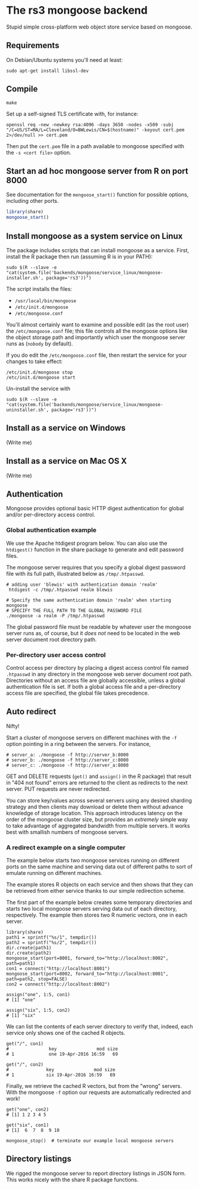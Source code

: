 # The rs3 mongoose backend

Stupid simple cross-platform web object store service based on mongoose.

## Requirements

On Debian/Ubuntu systems you'll need at least:
```
sudo apt-get install libssl-dev
```


## Compile
```
make
```

Set up a self-signed TLS certificate with, for instance:
```
openssl req -new -newkey rsa:4096 -days 3650 -nodes -x509 -subj "/C=US/ST=MA/L=Cleveland/O=BWLewis/CN=$(hostname)" -keyout cert.pem 2>/dev/null >> cert.pem
```
Then put the `cert.pem` file in a path available to mongoose specified with the `-s <cert file>` option.

## Start an ad hoc mongoose server from R on port 8000

See documentation for the `mongoose_start()` function for possible options, including other ports.
```r
library(share)
mongoose_start()
```

## Install mongoose as a system service on Linux

The package includes scripts that can install mongoose as a service. First,
install the R package then run (assuming R is in your PATH):

```
sudo $(R --slave -e "cat(system.file('backends/mongoose/service_linux/mongoose-installer.sh', package='rs3'))")
```
The script installs the files:

* `/usr/local/bin/mongoose`
* `/etc/init.d/mongoose`
* `/etc/mongoose.conf`

You'll almost certainly want to examine and possible edit (as the root user) the
`/etc/mongoose.conf` file; this file controls all the mongoose options like the
object storage path and importantly which user the mongoose server runs as
(`nobody` by default).

If you do edit the `/etc/mongoose.conf` file, then restart the service for your
changes to take effect:
```
/etc/init.d/mongoose stop
/etc/init.d/mongoose start
```

Un-install the service with
```
sudo $(R --slave -e "cat(system.file('backends/mongoose/service_linux/mongoose-uninstaller.sh', package='rs3'))")
```

## Install as a service on Windows

(Write me)

## Install as a service on Mac OS X

(Write me)

## Authentication

Mongoose provides optional basic HTTP digest authentication for global and/or
per-directory access control.

### Global authentication example

We use the Apache htdigest program below. You can also use the `htdigest()`
function in the share package to generate and edit password files.

The mongoose server requires that you specify a global digest password file
with its full path, illustrated below as `/tmp/.htpasswd`.
```
# adding user 'blewis' with authentication domain 'realm'
 htdigest -c /tmp/.htpasswd realm blewis

# Specify the same authentication domain 'realm' when starting mongoose
# SPECIFY THE FULL PATH TO THE GLOBAL PASSWORD FILE
./mongoose -a realm -P /tmp/.htpasswd
```
The global
password file must be readable by whatever user the mongoose server runs as,
of course, but it *does not* need to be located in the web server document
root directory path.

### Per-directory user access control

Control access per directory by placing a digest access control file named
`.htpasswd` in any directory in the mongoose web server document root path.
Directories without an access file are globally accessible, unless a global
authentication file is set. If both a global access file and a per-directory
access file are specified, the global file takes precedence.

## Auto redirect

Nifty!

Start a cluster of mongoose servers on different machines with the `-f`
option pointing in a ring between the servers. For instance,
```
# server_a: ./mongoose -f http://server_b:8000
# server_b: ./mongoose -f http://server_c:8000
# server_c: ./mongoose -f http://server_a:8000
```
GET and DELETE requests (`get()` and `assign()` in the R package) that
result in "404 not found" errors are returned to the client as redirects to the
next server. PUT requests are never redirected.

You can store key/values across several servers using any desired sharding
strategy and then clients may download or delete them without advance knowledge
of storage location. This approach introduces latency on the order of the
mongoose cluster size, but provides an *extremely* simple way to take advantage
of aggregated bandwidth from multiple servers. It works best with smallish
numbers of mongoose servers.


### A redirect example on a single computer

The example below starts two mongoose services running on different ports on
the same machine and serving data out of different paths to sort of emulate
running on different machines.

The example stores R objects on each service and then shows that they can
be retrieved from either service thanks to our simple redirection scheme.

The first part of the example below creates some temporary directories and
starts two local mongoose servers serving data out of each directory,
respectively. The example then stores two R numeric vectors, one in each
server.
```{r}
library(share)
path1 = sprintf("%s/1", tempdir())
path2 = sprintf("%s/2", tempdir())
dir.create(path1)
dir.create(path2)
mongoose_start(port=8001, forward_to="http://localhost:8002", path=path1)
con1 = connect("http://localhost:8001")
mongoose_start(port=8002, forward_to="http://localhost:8001", path=path2, stop=FALSE)
con2 = connect("http://localhost:8002")

assign("one", 1:5, con1)
# [1] "one"

assign("six", 1:5, con2)
# [1] "six"
```
We can list the contents of each server directory to verify that, indeed,
each service only shows one of the cached R objects.
```{r}
get("/", con1)
#               key               mod size
# 1             one 19-Apr-2016 16:59   69

get("/", con2)
#              key               mod size
# 1            six 19-Apr-2016 16:59   69
```
Finally, we retrieve the cached R vectors, but from the "wrong" servers.
With the mongoose `-f` option our requests are automatically redirected and work!
```{r}
get("one", con2)
# [1] 1 2 3 4 5

get("six", con1)
# [1]  6  7  8  9 10

mongoose_stop()  # terminate our example local mongoose servers
```


## Directory listings

We rigged the mongoose server to report directory listings in
JSON form. This works nicely with the share R package functions.
